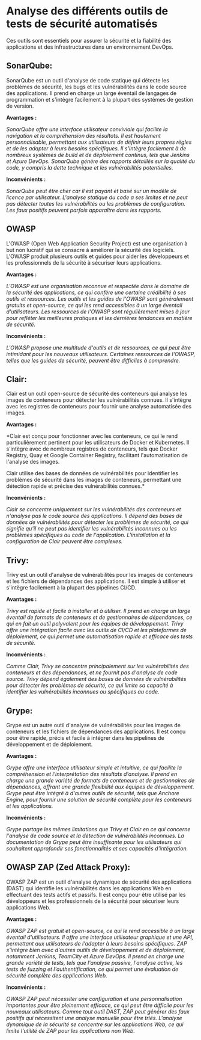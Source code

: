 # Analyse des différents outils de tests de sécurité automatisés 

Ces outils sont essentiels pour assurer la sécurité et la fiabilité des applications et des infrastructures dans un environnement DevOps.

## SonarQube:

SonarQube est un outil d'analyse de code statique qui détecte les problèmes de sécurité, les bugs et les vulnérabilités dans le code source des applications. Il prend en charge un large éventail de langages de programmation et s'intègre facilement à la plupart des systèmes de gestion de version.

**Avantages :**

*SonarQube offre une interface utilisateur conviviale qui facilite la navigation et la compréhension des résultats.
Il est hautement personnalisable, permettant aux utilisateurs de définir leurs propres règles et de les adapter à leurs besoins spécifiques.
Il s'intègre facilement à de nombreux systèmes de build et de déploiement continus, tels que Jenkins et Azure DevOps.
SonarQube génère des rapports détaillés sur la qualité du code, y compris la dette technique et les vulnérabilités potentielles.*

**Inconvénients :**

*SonarQube peut être cher car il est payant et basé sur un modèle de licence par utilisateur.
L'analyse statique du code a ses limites et ne peut pas détecter toutes les vulnérabilités ou les problèmes de configuration.
Les faux positifs peuvent parfois apparaître dans les rapports.*

## OWASP

L'OWASP (Open Web Application Security Project) est une organisation à but non lucratif qui se consacre à améliorer la sécurité des logiciels. L'OWASP produit plusieurs outils et guides pour aider les développeurs et les professionnels de la sécurité à sécuriser leurs applications.

**Avantages :**

*L'OWASP est une organisation reconnue et respectée dans le domaine de la sécurité des applications, ce qui confère une certaine crédibilité à ses outils et ressources.
Les outils et les guides de l'OWASP sont généralement gratuits et open-source, ce qui les rend accessibles à un large éventail d'utilisateurs.
Les ressources de l'OWASP sont régulièrement mises à jour pour refléter les meilleures pratiques et les dernières tendances en matière de sécurité.*

**Inconvénients :**

*L'OWASP propose une multitude d'outils et de ressources, ce qui peut être intimidant pour les nouveaux utilisateurs.
Certaines ressources de l'OWASP, telles que les guides de sécurité, peuvent être difficiles à comprendre.*

## Clair:

Clair est un outil open-source de sécurité des conteneurs qui analyse les images de conteneurs pour détecter les vulnérabilités connues. Il s'intègre avec les registres de conteneurs pour fournir une analyse automatisée des images.

**Avantages :**

*Clair est conçu pour fonctionner avec les conteneurs, ce qui le rend particulièrement pertinent pour les utilisateurs de Docker et Kubernetes.
Il s'intègre avec de nombreux registres de conteneurs, tels que Docker Registry, Quay et Google Container Registry, facilitant l'automatisation de l'analyse des images.

Clair utilise des bases de données de vulnérabilités pour identifier les problèmes de sécurité dans les images de conteneurs, permettant une détection rapide et précise des vulnérabilités connues.*

**Inconvénients :**

*Clair se concentre uniquement sur les vulnérabilités des conteneurs et n'analyse pas le code source des applications.
Il dépend des bases de données de vulnérabilités pour détecter les problèmes de sécurité, ce qui signifie qu'il ne peut pas identifier les vulnérabilités inconnues ou les problèmes spécifiques au code de l'application.
L'installation et la configuration de Clair peuvent être complexes.*

## Trivy:

Trivy est un outil d'analyse de vulnérabilités pour les images de conteneurs et les fichiers de dépendances des applications. Il est simple à utiliser et s'intègre facilement à la plupart des pipelines CI/CD.

**Avantages :**

*Trivy est rapide et facile à installer et à utiliser.
Il prend en charge un large éventail de formats de conteneurs et de gestionnaires de dépendances, ce qui en fait un outil polyvalent pour les équipes de développement.
Trivy offre une intégration facile avec les outils de CI/CD et les plateformes de déploiement, ce qui permet une automatisation rapide et efficace des tests de sécurité.*

**Inconvénients :**

*Comme Clair, Trivy se concentre principalement sur les vulnérabilités des conteneurs et des dépendances, et ne fournit pas d'analyse de code source.
Trivy dépend également des bases de données de vulnérabilités pour détecter les problèmes de sécurité, ce qui limite sa capacité à identifier les vulnérabilités inconnues ou spécifiques au code.*

## Grype:

Grype est un autre outil d'analyse de vulnérabilités pour les images de conteneurs et les fichiers de dépendances des applications. Il est conçu pour être rapide, précis et facile à intégrer dans les pipelines de développement et de déploiement.

**Avantages :**

*Grype offre une interface utilisateur simple et intuitive, ce qui facilite la compréhension et l'interprétation des résultats d'analyse.
Il prend en charge une grande variété de formats de conteneurs et de gestionnaires de dépendances, offrant une grande flexibilité aux équipes de développement.
Grype peut être intégré à d'autres outils de sécurité, tels que Anchore Engine, pour fournir une solution de sécurité complète pour les conteneurs et les applications.*

**Inconvénients :**

*Grype partage les mêmes limitations que Trivy et Clair en ce qui concerne l'analyse de code source et la détection de vulnérabilités inconnues.
La documentation de Grype peut être insuffisante pour les utilisateurs qui souhaitent approfondir ses fonctionnalités et ses capacités d'intégration.*

## OWASP ZAP (Zed Attack Proxy):

OWASP ZAP est un outil d'analyse dynamique de sécurité des applications (DAST) qui identifie les vulnérabilités dans les applications Web en effectuant des tests actifs et passifs. Il est conçu pour être utilisé par les développeurs et les professionnels de la sécurité pour sécuriser leurs applications Web.

**Avantages :**

*OWASP ZAP est gratuit et open-source, ce qui le rend accessible à un large éventail d'utilisateurs.
Il offre une interface utilisateur graphique et une API, permettant aux utilisateurs de l'adapter à leurs besoins spécifiques.
ZAP s'intègre bien avec d'autres outils de développement et de déploiement, notamment Jenkins, TeamCity et Azure DevOps.
Il prend en charge une grande variété de tests, tels que l'analyse passive, l'analyse active, les tests de fuzzing et l'authentification, ce qui permet une évaluation de sécurité complète des applications Web.*

**Inconvénients :**

*OWASP ZAP peut nécessiter une configuration et une personnalisation importantes pour être pleinement efficace, ce qui peut être difficile pour les nouveaux utilisateurs.
Comme tout outil DAST, ZAP peut générer des faux positifs qui nécessitent une analyse manuelle pour être triés.
L'analyse dynamique de la sécurité se concentre sur les applications Web, ce qui limite l'utilité de ZAP pour les applications non Web.*
